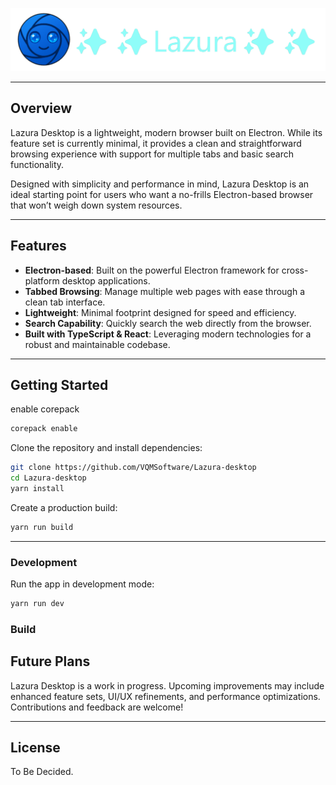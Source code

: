 ![Lazura Desktop Banner](./static/app_banner/app_banner.png)

---

## Overview

Lazura Desktop is a lightweight, modern browser built on Electron. While its feature set is currently minimal, it provides a clean and straightforward browsing experience with support for multiple tabs and basic search functionality.

Designed with simplicity and performance in mind, Lazura Desktop is an ideal starting point for users who want a no-frills Electron-based browser that won’t weigh down system resources.

---

## Features

- **Electron-based**: Built on the powerful Electron framework for cross-platform desktop applications.
- **Tabbed Browsing**: Manage multiple web pages with ease through a clean tab interface.
- **Lightweight**: Minimal footprint designed for speed and efficiency.
- **Search Capability**: Quickly search the web directly from the browser.
- **Built with TypeScript & React**: Leveraging modern technologies for a robust and maintainable codebase.

---

## Getting Started

enable corepack 

```bash
corepack enable
```

Clone the repository and install dependencies:

```bash
git clone https://github.com/VQMSoftware/Lazura-desktop
cd Lazura-desktop
yarn install
```

Create a production build:

```bash
yarn run build
```

---

### Development

Run the app in development mode:

```bash
yarn run dev
```

### Build

## Future Plans

Lazura Desktop is a work in progress. Upcoming improvements may include enhanced feature sets, UI/UX refinements, and performance optimizations. Contributions and feedback are welcome!

---

## License

To Be Decided.
